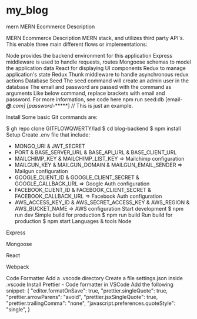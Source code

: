 # my_blog
mern 
  MERN Ecommerce
Description

MERN Ecommerce
Description
 MERN stack, and utilizes third party API's. This enable three main different flows or implementations:

Node provides the backend environment for this application
Express middleware is used to handle requests, routes
Mongoose schemas to model the application data
React for displaying UI components
Redux to manage application's state
Redux Thunk middleware to handle asynchronous redux actions
Database Seed
The seed command will create an admin user in the database
The email and password are passed with the command as arguments
Like below command, replace brackets with email and password.
For more information, see code here
npm run seed:db [email-***@****.com] [password-******] // This is just an example.




Install
Some basic Git commands are:

$ gh repo clone GITFLOWQWERTY/lad
$ cd  blog-backend
$ npm install
Setup
 Create .env file that include:

  * MONGO_URI & JWT_SECRET
  * PORT & BASE_SERVER_URL & BASE_API_URL & BASE_CLIENT_URL
  * MAILCHIMP_KEY & MAILCHIMP_LIST_KEY => Mailchimp configuration
  * MAILGUN_KEY & MAILGUN_DOMAIN & MAILGUN_EMAIL_SENDER => Mailgun configuration
  * GOOGLE_CLIENT_ID & GOOGLE_CLIENT_SECRET & GOOGLE_CALLBACK_URL => Google Auth configuration
  * FACEBOOK_CLIENT_ID & FACEBOOK_CLIENT_SECRET & FACEBOOK_CALLBACK_URL => Facebook Auth configuration
  * AWS_ACCESS_KEY_ID & AWS_SECRET_ACCESS_KEY & AWS_REGION & AWS_BUCKET_NAME => AWS configuration
Start development
$ npm run dev
Simple build for production
$ npm run build
Run build for production
$ npm start
Languages & tools
Node

Express

Mongoose

React

Webpack

Code Formatter
Add a .vscode directory
Create a file settings.json inside .vscode
Install Prettier - Code formatter in VSCode
Add the following snippet:
    {
      "editor.formatOnSave": true,
      "prettier.singleQuote": true,
      "prettier.arrowParens": "avoid",
      "prettier.jsxSingleQuote": true,
      "prettier.trailingComma": "none",
      "javascript.preferences.quoteStyle": "single",
    }

